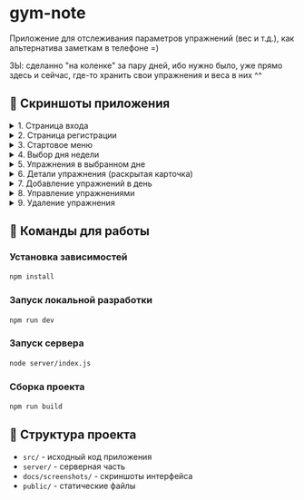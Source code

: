 # gym-note

Приложение для отслеживания параметров упражнений (вес и т.д.),
как альтернатива заметкам в телефоне =)

ЗЫ: сделанно "на коленке" за пару дней, 
ибо нужно было, уже прямо здесь и сейчас, 
где-то хранить свои упражнения и веса в них ^^

## 📸 Скриншоты приложения

<details>
<summary>1. Страница входа</summary>

<img src="docs/screenshots/1.jpg" width="200" alt="Страница входа">
</details>

<details>
<summary>2. Страница регистрации</summary>

<img src="docs/screenshots/2.jpg" width="200" alt="Страница регистрации">
</details>

<details>
<summary>3. Стартовое меню</summary>

<img src="docs/screenshots/3.jpg" width="200" alt="Стартовое меню">
</details>

<details>
<summary>4. Выбор дня недели</summary>

<img src="docs/screenshots/4.jpg" width="200" alt="Выбор дня недели">
</details>

<details>
<summary>5. Упражнения в выбранном дне</summary>

<img src="docs/screenshots/5.jpg" width="200" alt="Упражнения в выбранном дне">
</details>

<details>
<summary>6. Детали упражнения (раскрытая карточка)</summary>

<img src="docs/screenshots/6.jpg" width="200" alt="Детали упражнения">
</details>

<details>
<summary>7. Добавление упражнений в день</summary>

<img src="docs/screenshots/7.jpg" width="200" alt="Добавление упражнений в день">
</details>

<details>
<summary>8. Управление упражнениями</summary>

<img src="docs/screenshots/8.jpg" width="200" alt="Управление упражнениями">
</details>

<details>
<summary>9. Удаление упражнения</summary>

<img src="docs/screenshots/9.jpg" width="200" alt="Удаление упражнения">
</details>

## 🚀 Команды для работы

### Установка зависимостей
```sh
npm install
```

### Запуск локальной разработки
```sh
npm run dev
```

### Запуск сервера
```sh
node server/index.js
```

### Сборка проекта
```sh
npm run build
```

## 📁 Структура проекта

- `src/` - исходный код приложения
- `server/` - серверная часть
- `docs/screenshots/` - скриншоты интерфейса
- `public/` - статические файлы
